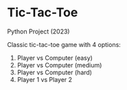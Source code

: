 # Tic-Tac-Toe

Python Project (2023)

Classic tic-tac-toe game with 4 options:
1. Player vs Computer (easy)
2. Player vs Computer (medium)
3. Player vs Computer (hard)
4. Player 1 vs Player 2
